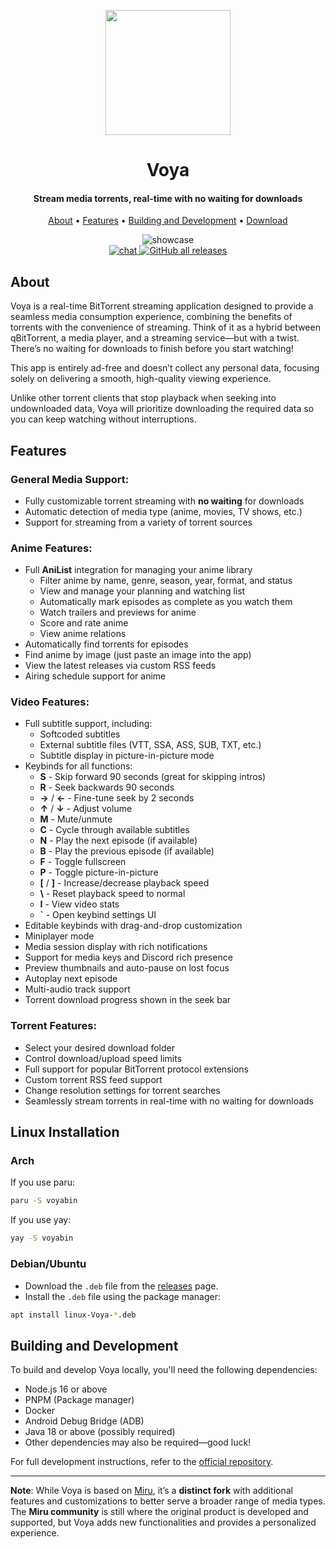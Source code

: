 <p align="center">
	<a href="https://github.com/OMetaVR/voya">
		<img src="./web/static/logo_filled.svg" width="200">
	</a>
</p>
<h1 align="center"><b>Voya</b></h1>

<h4 align="center"><b>Stream media torrents, real-time with no waiting for downloads</b></h4>

<p align="center">
  <a href="#about">About</a> •
  <a href="#features">Features</a> •
  <a href="#building-and-development">Building and Development</a> •
  <a href="https://github.com/OMetaVR/voya/releases">Download</a>
</p>
<p align="center">
  <img src="./docs/out.gif" alt="showcase"><br>
  <a href="https://discord.gg/Z87Nh7c4Ac">
    <img src="https://img.shields.io/discord/953341991134064651?style=flat-square" alt="chat">
  </a>
  <a href="https://github.com/OMetaVR/voya/releases">
    <img alt="GitHub all releases" src="https://img.shields.io/github/downloads/OMetaVR/voya/total?style=flat-square">
  </a>
</p>

## **About**
Voya is a real-time BitTorrent streaming application designed to provide a seamless media consumption experience, combining the benefits of torrents with the convenience of streaming. Think of it as a hybrid between qBitTorrent, a media player, and a streaming service—but with a twist. There’s no waiting for downloads to finish before you start watching!

This app is entirely ad-free and doesn’t collect any personal data, focusing solely on delivering a smooth, high-quality viewing experience.

Unlike other torrent clients that stop playback when seeking into undownloaded data, Voya will prioritize downloading the required data so you can keep watching without interruptions.

## **Features**
### **General Media Support**:
- Fully customizable torrent streaming with **no waiting** for downloads
- Automatic detection of media type (anime, movies, TV shows, etc.)
- Support for streaming from a variety of torrent sources

### **Anime Features**:
- Full **AniList** integration for managing your anime library
  - Filter anime by name, genre, season, year, format, and status
  - View and manage your planning and watching list
  - Automatically mark episodes as complete as you watch them
  - Watch trailers and previews for anime
  - Score and rate anime
  - View anime relations
- Automatically find torrents for episodes
- Find anime by image (just paste an image into the app)
- View the latest releases via custom RSS feeds
- Airing schedule support for anime

### **Video Features**:
- Full subtitle support, including:
  - Softcoded subtitles
  - External subtitle files (VTT, SSA, ASS, SUB, TXT, etc.)
  - Subtitle display in picture-in-picture mode
- Keybinds for all functions:
  - **S** - Skip forward 90 seconds (great for skipping intros)
  - **R** - Seek backwards 90 seconds
  - **→** / **←** - Fine-tune seek by 2 seconds
  - **↑** / **↓** - Adjust volume
  - **M** - Mute/unmute
  - **C** - Cycle through available subtitles
  - **N** - Play the next episode (if available)
  - **B** - Play the previous episode (if available)
  - **F** - Toggle fullscreen
  - **P** - Toggle picture-in-picture
  - **[** / **]** - Increase/decrease playback speed
  - **\\** - Reset playback speed to normal
  - **I** - View video stats
  - **`** - Open keybind settings UI
- Editable keybinds with drag-and-drop customization
- Miniplayer mode
- Media session display with rich notifications
- Support for media keys and Discord rich presence
- Preview thumbnails and auto-pause on lost focus
- Autoplay next episode
- Multi-audio track support
- Torrent download progress shown in the seek bar

### **Torrent Features**:
- Select your desired download folder
- Control download/upload speed limits
- Full support for popular BitTorrent protocol extensions
- Custom torrent RSS feed support
- Change resolution settings for torrent searches
- Seamlessly stream torrents in real-time with no waiting for downloads

## **Linux Installation**

### Arch

If you use paru:
```bash
paru -S voyabin
```

If you use yay:
```bash
yay -S voyabin
```

### Debian/Ubuntu

- Download the `.deb` file from the [releases](https://github.com/OMetaVR/voya/releases/latest) page.
- Install the `.deb` file using the package manager:
```bash
apt install linux-Voya-*.deb
```

## **Building and Development**

To build and develop Voya locally, you'll need the following dependencies:
- Node.js 16 or above
- PNPM (Package manager)
- Docker
- Android Debug Bridge (ADB)
- Java 18 or above (possibly required)
- Other dependencies may also be required—good luck!

For full development instructions, refer to the [official repository](https://github.com/OMetaVR/voya).

---

**Note**: While Voya is based on [Miru](https://github.com/ThaUnknown/miru), it’s a **distinct fork** with additional features and customizations to better serve a broader range of media types. The **Miru community** is still where the original product is developed and supported, but Voya adds new functionalities and provides a personalized experience.
